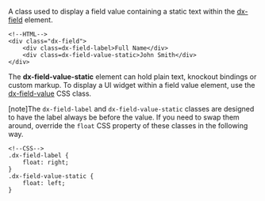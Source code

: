 <!--shortDescription-->
A class used to display a field value containing a static text within the [dx-field](/Documentation/ApiReference/UI_Widgets/CSS_Classes/#dx-field) element.
<!--/shortDescription-->

<!--fullDescription-->
    <!--HTML-->
    <div class="dx-field">
        <div class=dx-field-label>Full Name</div>
        <div class=dx-field-value-static>John Smith</div>
    </div>

The **dx-field-value-static** element can hold plain text, knockout bindings or custom markup. To display a UI widget within a field value element, use the [dx-field-value](/Documentation/ApiReference/UI_Widgets/CSS_Classes/#dx-field-value) CSS class.

[note]The `dx-field-label` and `dx-field-value-static` classes are designed to have the label always be before the value. If you need to swap them around, override the `float` CSS property of these classes in the following way.

    <!--CSS-->
    .dx-field-label {
        float: right;
    }
    .dx-field-value-static {
        float: left;
    }
<!--/fullDescription-->

<!--handmade-->
<!--/handmade-->